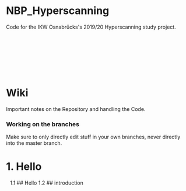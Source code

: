 # NBP_Hyperscanning
Code for the IKW Osnabrücks's 2019/20 Hyperscanning study project.



<br/><br/><br/><br/><br/><br/>
# Wiki
Important notes on the Repository and handling the Code.


### Working on the branches
Make sure to only directly edit stuff in your own branches, never directly into the master branch.


# 1. Hello

&ensp; 1.1 ## Hello
    1.2 ## introduction
